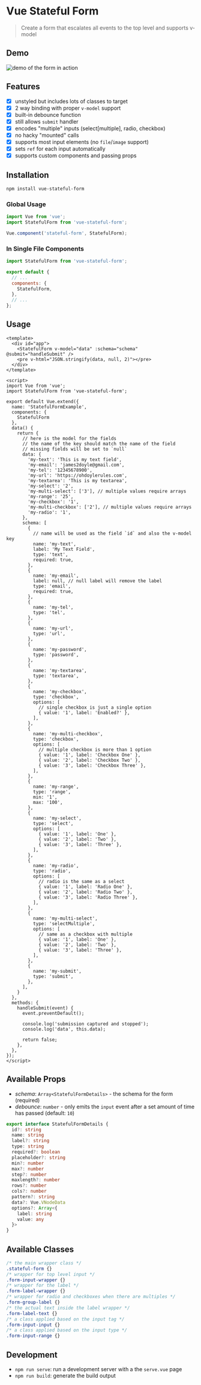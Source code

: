 Vue Stateful Form
===================

> Create a form that escalates all events to the top level and supports v-model

## Demo

![demo of the form in action](demo.gif)

## Features

- [x] unstyled but includes lots of classes to target
- [x] 2 way binding with proper `v-model` support
- [x] built-in debounce function
- [x] still allows `submit` handler
- [x] encodes "multiple" inputs (select[multiple], radio, checkbox)
- [x] no hacky "mounted" calls
- [x] supports most input elements (no `file`/`image` support)
- [x] sets `ref` for each input automatically
- [x] supports custom components and passing props

## Installation

```bash
npm install vue-stateful-form
```

### Global Usage

```js
import Vue from 'vue';
import StatefulForm from 'vue-stateful-form';

Vue.component('stateful-form', StatefulForm);
```

### In Single File Components

```js
import StatefulForm from 'vue-stateful-form';

export default {
  // ...
  components: {
    StatefulForm,
  },
  // ...
};
```

## Usage

```vue
<template>
  <div id="app">
    <StatefulForm v-model="data" :schema="schema" @submit="handleSubmit" />
    <pre v-html="JSON.stringify(data, null, 2)"></pre>
  </div>
</template>

<script>
import Vue from 'vue';
import StatefulForm from 'vue-stateful-form';

export default Vue.extend({
  name: 'StatefulFormExample',
  components: {
    StatefulForm
  },
  data() {
    return {
      // here is the model for the fields
      // the name of the key should match the name of the field
      // missing fields will be set to `null`
      data: {
        'my-text': 'This is my text field',
        'my-email': 'james2doyle@gmail.com',
        'my-tel': '12345678900',
        'my-url': 'https://ohdoylerules.com',
        'my-textarea': 'This is my textarea',
        'my-select': '2',
        'my-multi-select': ['3'], // multiple values require arrays
        'my-range': '25',
        'my-checkbox': '1',
        'my-multi-checkbox': ['2'], // multiple values require arrays
        'my-radio': '1',
      },
      schema: [
        {
          // name will be used as the field `id` and also the v-model key
          name: 'my-text',
          label: 'My Text Field',
          type: 'text',
          required: true,
        },
        {
          name: 'my-email',
          label: null, // null label will remove the label
          type: 'email',
          required: true,
        },
        {
          name: 'my-tel',
          type: 'tel',
        },
        {
          name: 'my-url',
          type: 'url',
        },
        {
          name: 'my-password',
          type: 'password',
        },
        {
          name: 'my-textarea',
          type: 'textarea',
        },
        {
          name: 'my-checkbox',
          type: 'checkbox',
          options: [
            // single checkbox is just a single option
            { value: '1', label: 'Enabled?' },
          ],
        },
        {
          name: 'my-multi-checkbox',
          type: 'checkbox',
          options: [
            // multiple checkbox is more than 1 option
            { value: '1', label: 'Checkbox One' },
            { value: '2', label: 'Checkbox Two' },
            { value: '3', label: 'Checkbox Three' },
          ],
        },
        {
          name: 'my-range',
          type: 'range',
          min: '1',
          max: '100',
        },
        {
          name: 'my-select',
          type: 'select',
          options: [
            { value: '1', label: 'One' },
            { value: '2', label: 'Two' },
            { value: '3', label: 'Three' },
          ],
        },
        {
          name: 'my-radio',
          type: 'radio',
          options: [
            // radio is the same as a select
            { value: '1', label: 'Radio One' },
            { value: '2', label: 'Radio Two' },
            { value: '3', label: 'Radio Three' },
          ],
        },
        {
          name: 'my-multi-select',
          type: 'selectMultiple',
          options: [
            // same as a checkbox with multiple
            { value: '1', label: 'One' },
            { value: '2', label: 'Two' },
            { value: '3', label: 'Three' },
          ],
        },
        {
          name: 'my-submit',
          type: 'submit',
        },
      ],
    }
  },
  methods: {
    handleSubmit(event) {
      event.preventDefault();

      console.log('submission captured and stopped');
      console.log('data', this.data);

      return false;
    },
  },
});
</script>
```

## Available Props

- *schema*: `Array<StatefulFormDetails>` - the schema for the form (required)
- *debounce*: `number` - only emits the `input` event after a set amount of time has passed (default: `10`)

```typescript
export interface StatefulFormDetails {
  id?: string
  name: string
  label?: string
  type: string
  required?: boolean
  placeholder?: string
  min?: number
  max?: number
  step?: number
  maxlength?: number
  rows?: number
  cols?: number
  pattern?: string
  data?: Vue.VNodeData
  options?: Array<{
    label: string
    value: any
  }>
}
```

## Available Classes

```css
/* the main wrapper class */
.stateful-form {}
/* wrapper for top level input */
.form-input-wrapper {}
/* wrapper for the label */
.form-label-wrapper {}
/* wrapper for radio and checkboxes when there are multiples */
.form-group-label {}
/* the actual text inside the label wrapper */
.form-label-text {}
/* a class applied based on the input tag */
.form-input-input {}
/* a class applied based on the input type */
.form-input-range {}
```

## Development

- `npm run serve`: run a development server with a the `serve.vue` page
- `npm run build`: generate the build output
